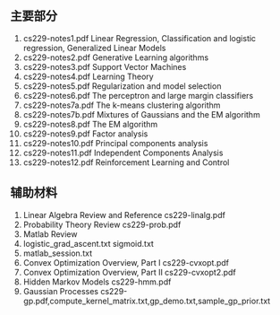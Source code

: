 ## 主要部分
1. cs229-notes1.pdf	Linear Regression, Classification and logistic regression, Generalized Linear Models
2. cs229-notes2.pdf	Generative Learning algorithms
3. cs229-notes3.pdf	Support Vector Machines
4. cs229-notes4.pdf	Learning Theory
5. cs229-notes5.pdf	Regularization and model selection
6. cs229-notes6.pdf	The perceptron and large margin classifiers
7. cs229-notes7a.pdf	The k-means clustering algorithm
8. cs229-notes7b.pdf	Mixtures of Gaussians and the EM algorithm
9. cs229-notes8.pdf	The EM algorithm
10. cs229-notes9.pdf	Factor analysis
11. cs229-notes10.pdf	Principal components analysis
12. cs229-notes11.pdf	Independent Components Analysis
13. cs229-notes12.pdf	Reinforcement Learning and Control


## 辅助材料
1. Linear Algebra Review and Reference	cs229-linalg.pdf
2. Probability Theory Review	cs229-prob.pdf
3. Matlab Review	
4. logistic_grad_ascent.txt	sigmoid.txt
5. matlab_session.txt	
6. Convex Optimization Overview, Part I	cs229-cvxopt.pdf
7. Convex Optimization Overview, Part II	cs229-cvxopt2.pdf
8. Hidden Markov Models	cs229-hmm.pdf
9. Gaussian Processes	cs229-gp.pdf,compute_kernel_matrix.txt,gp_demo.txt,sample_gp_prior.txt
